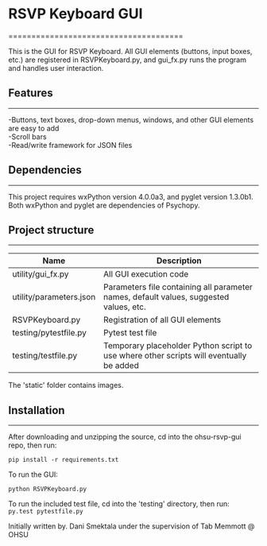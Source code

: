 # RSVP Keyboard GUI
======================================

This is the GUI for RSVP Keyboard. All GUI elements (buttons, input boxes, etc.) are registered in RSVPKeyboard.py, and gui_fx.py runs the program and handles user interaction.

## Features
-----------

-Buttons, text boxes, drop-down menus, windows, and other GUI elements are easy to add  
-Scroll bars  
-Read/write framework for JSON files  

## Dependencies
-------------
This project requires wxPython version 4.0.0a3, and pyglet version 1.3.0b1.  
Both wxPython and pyglet are dependencies of Psychopy.

## Project structure
---------------
Name | Description
------------- | -------------
utility/gui_fx.py  | All GUI execution code
utility/parameters.json  | Parameters file containing all parameter names, default values, suggested values, etc.
RSVPKeyboard.py | Registration of all GUI elements
testing/pytestfile.py | Pytest test file
testing/testfile.py | Temporary placeholder Python script to use where other scripts will eventually be added

The 'static' folder contains images.

## Installation
------------

After downloading and unzipping the source, cd into the ohsu-rsvp-gui repo, then run:  

`pip install -r requirements.txt`  


To run the GUI:  

`python RSVPKeyboard.py`  

To run the included test file, cd into the 'testing' directory, then run:  
`py.test pytestfile.py`


Initially written by. Dani Smektala under the supervision of Tab Memmott @ OHSU

